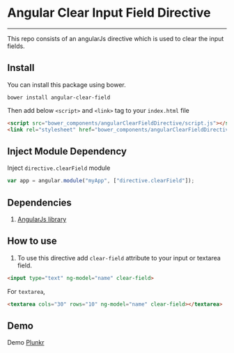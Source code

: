# Angular Clear Input Field Directive
------

This repo consists of an angularJs directive which is used to clear the input fields.

## Install
You can install this package using bower.


```
bower install angular-clear-field
```
Then add below `<script>` and `<link>` tag to your `index.html` file
```html
<script src="bower_components/angularClearFieldDirective/script.js"></script>
<link rel="stylesheet" href="bower_components/angularClearFieldDirective/css/custom.css">
```
## Inject Module Dependency
Inject `directive.clearField` module
```javascript
var app = angular.module("myApp", ["directive.clearField"]);
```
## Dependencies
1. [AngularJs library](https://angularjs.org/) 

## How to use

1. To use this directive add `clear-field` attribute to your input or textarea field.

```html
<input type="text" ng-model="name" clear-field>
```
For `textarea`,
```html
<textarea cols="30" rows="10" ng-model="name" clear-field></textarea>
```

## Demo
Demo [Plunkr](https://plnkr.co/edit/WHjRviyuYfFVfg2TnVUP?p=preview)